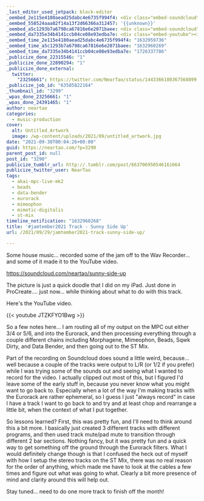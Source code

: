 ```yaml
---
_last_editor_used_jetpack: block-editor
_oembed_2e115e4180aead25dabc4e6735f994f4: <div class="embed-soundcloud"><iframe title="Sunny Side Up by NearTao" width="750" height="400" scrolling="no" frameborder="no" src="https://w.soundcloud.com/player/?visual=true&url=https%3A%2F%2Fapi.soundcloud.com%2Ftracks%2F1133346172&show_artwork=true&maxheight=1000&maxwidth=750"></iframe></div>
_oembed_558524aaa82f14a13f2d66366a312457: '{{unknown}}'
_oembed_a5c1293b7a6798ca67816e6e2071baee: <div class="embed-soundcloud"><iframe title="Sunny Side Up by NearTao" width="500" height="400" scrolling="no" frameborder="no" src="https://w.soundcloud.com/player/?visual=true&url=https%3A%2F%2Fapi.soundcloud.com%2Ftracks%2F1133346172&show_artwork=true&maxheight=750&maxwidth=500"></iframe></div>
_oembed_da7335e34b4141ccb04ce08e93edba7e: <div class="embed-youtube"><iframe title="#jamtember2021 Jam Session - Sunny Side Up (Light House Mix)" width="750" height="422" src="https://www.youtube.com/embed/JTZKFYO1Bwg?feature=oembed" frameborder="0" allow="accelerometer; autoplay; clipboard-write; encrypted-media; gyroscope; picture-in-picture; web-share" referrerpolicy="strict-origin-when-cross-origin" allowfullscreen></iframe></div>
_oembed_time_2e115e4180aead25dabc4e6735f994f4: "1632959736"
_oembed_time_a5c1293b7a6798ca67816e6e2071baee: "1632960269"
_oembed_time_da7335e34b4141ccb04ce08e93edba7e: "1726337786"
_publicize_done_22315546: "1"
_publicize_done_22890294: "1"
_publicize_done_external:
  twitter:
    "23256661": https://twitter.com/NearTao/status/1443366108367568899
_publicize_job_id: "63585822164"
_thumbnail_id: "3299"
_wpas_done_23256661: "1"
_wpas_done_24391465: "1"
author: neartao
categories:
  - music-production
cover:
  alt: Untitled_Artwork
  image: /wp-content/uploads/2021/09/untitled_artwork.jpg
date: "2021-09-30T00:04:26+00:00"
guid: https://neartao.com/?p=3290
parent_post_id: null
post_id: "3290"
publicize_tumblr_url: http://.tumblr.com/post/663706950546161664
publicize_twitter_user: NearTao
tags:
  - akai-mpc-live-mk2
  - beads
  - data-bender
  - eurorack
  - mimeophon
  - mimetic-digitalis
  - st-mix
timeline_notification: "1632960268"
title: '#jamtember2021 Track - Sunny Side Up'
url: /2021/09/29/jamtember2021-track-sunny-side-up/

---
```

Some house music... recorded some of the jam off to the Wav Recorder... and some of it made it to the YouTube video.

https://soundcloud.com/neartao/sunny-side-up

The picture is just a quick doodle that I did on my iPad. Just done in ProCreate.... just now... while thinking about what to do with this track.

Here's the YouTube video.

{{< youtube JTZKFYO1Bwg >}}

So a few notes here... I am routing all of my output on the MPC out either 3/4 or 5/6, and into the Eurorack, and then processing everything through a couple different chains including Morphagene, Mimeophon, Beads, Sqwk Dirty, and Data Bender, and then going out to the ST Mix.

Part of the recording on Soundcloud does sound a little weird, because... well because a couple of the tracks were output to L/R (or 1/2 if you prefer) while I was trying some of the sounds out and seeing what I wanted to record for the video. I actually clipped out most of this, but I figured I'd leave some of the early stuff in, because you never know what you might want to go back to. Especially when a lot of the way I'm making tracks with the Eurorack are rather ephemeral, so I guess I just "always record" in case I have a track I want to go back to and try and at least chop and rearrange a little bit, when the context of what I put together.

So lessons learned? First, this was pretty fun, and I'll need to think around this a bit more. I basically just created 3 different tracks with different programs, and then used track mute/pad mute to transition through different 2 bar sections. Nothing fancy, but it was pretty fun and a quick way to get something off the ground through the Eurorack filters. What I would definitely change though is that I confused the heck out of myself with how I setup the stereo tracks on the ST Mix, there was no real reason for the order of anything, which made me have to look at the cables a few times and figure out what was going to what. Clearly a bit more presence of mind and clarity around this will help out.

Stay tuned... need to do one more track to finish off the month!
